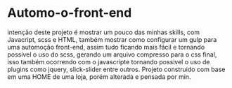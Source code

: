 # Automo-o-front-end
intenção deste projeto é mostrar um pouco das minhas skills, com Javacript, scss e HTML, também mostrar como configurar um gulp para uma automoção front-end, assim tudo ficando mais fácil e tornando possivel o uso do scss, gerando um arquivo compresso para o css final, isso também ocorrendo com o javascripte tornando possivel o uso de plugins como jquery, slick-slider entre outros. Projeto construido com base em uma HOME de uma loja, porém alterada e pensada por min.
